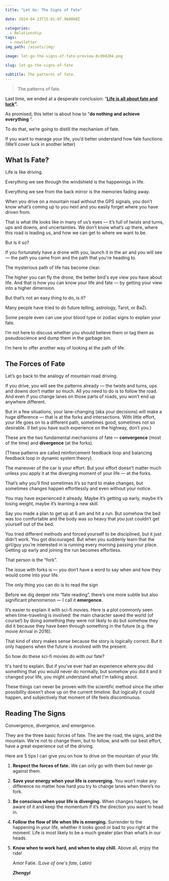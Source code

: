 ```yaml
---
title: "Let Go: The Signs of Fate"

date: 2024-04-23T15:01:07.968000Z

categories:
  - Relationship
tags:
  - newsletter
img_path: /assets/img/

image: let-go-the-signs-of-fate-preview-0cd9d284.png

slug: let-go-the-signs-of-fate

subtitle: The patterns of fate.
---
```


> The patterns of fate.

Last time, we ended at a desperate conclusion: “**[Life is all about fate and luck](https://zhengyishen.substack.com/p/driving-full-speed-life)”.**

As promised, this letter is about how to “**do nothing and achieve everything** ”.

To do that, we’re going to distill the mechanism of fate.

If you want to manage your life, you’d better understand how fate functions. (We’ll cover luck in another letter)

## What Is Fate?

Life is like driving.

Everything we see through the windshield is the happenings in life.

Everything we see from the back mirror is the memories fading away.

When you drive on a mountain road without the GPS signals, you don’t know what’s coming up to you next and you easily forget where you have driven from.

That is what life looks like in many of us’s eyes — it’s full of twists and turns, ups and downs, and uncertainties. We don’t know what’s up there, where this road is leading us, and how we can get to where we want to be.

But is it so?

If you fortunately have a drone with you, launch it in the air and you will see — the path you came from and the path that you're heading to.

The mysterious path of life has become clear.

The higher you can fly the drone, the better bird's eye view you have about life. And that is how you can know your life and fate — by getting your view into a higher dimension.

But that’s not an easy thing to do, is it?

Many people have tried to do future telling, astrology, Tarot, or BaZi.

Some people even can use your blood type or zodiac signs to explain your fate.

I’m not here to discuss whether you should believe them or tag them as pseudoscience and dump them in the garbage bin.

I’m here to offer another way of looking at the path of life.

## **The Forces of Fate**

Let’s go back to the analogy of mountain road driving.

If you drive, you will see the patterns already — the twists and turns, ups and downs don’t matter so much. All you need to do is to follow the road. And even if you change lanes on those parts of roads, you won’t end up anywhere different.

But in a few situations, your lane-changing (aka your decisions) will make a huge difference — that is at the forks and intersections. With little effort, your life goes on to a different path, sometimes good, sometimes not so desirable. (I bet you have such experience on the highway, don’t you.)

These are the two fundamental mechanisms of fate — **convergence** (most of the time) and **divergence** (at the forks).

(These patterns are called reinforcement feedback loop and balancing feedback loop in dynamic system theory).

The maneuver of the car is your effort. But your effort doesn’t matter much unless you apply it at the diverging moment of your life — at the forks.

That’s why you’ll find sometimes it’s so hard to make changes, but sometimes changes happen effortlessly and even without your notice.

You may have experienced it already. Maybe it’s getting up early, maybe it’s losing weight, maybe it’s learning a new skill.

Say you made a plan to get up at 6 am and hit a run. But somehow the bed was too comfortable and the body was so heavy that you just couldn’t get yourself out of the bed.

You tried different methods and forced yourself to be disciplined, but it just didn’t work. You got discouraged. But when you suddenly learn that the girl/guy you’re interested in is running every morning passing your place. Getting up early and joining the run becomes effortless.

That person is the “fork”.

The issue with forks is — you don’t have a word to say when and how they would come into your life.

The only thing you can do is to read the sign

Before we dig deeper into “fate reading”, there’s one more subtle but also significant phenomenon — I call it **emergence**.

It’s easier to explain it with sci-fi movies. Here is a plot commonly seen when time-traveling is involved: the main character saved the world (of course!) by doing something they were not likely to do but somehow they did it because they have been through something in the future (e.g. the movie Arrival in 2016).

That kind of story makes sense because the story is logically correct. But it only happens when the future is involved with the present.

So how do these sci-fi movies do with our fate?

It's hard to explain. But if you've ever had an experience where you did something that you would never do normally, but somehow you did it and it changed your life, you might understand what I'm talking about.

These things can never be proven with the scientific method since the other possibility doesn’t show up on the current timeline. But logically it could happen, and subjectively that moment of life feels discontinuous.

## **Reading The Signs**

Convergence, divergence, and emergence.

They are the three basic forces of fate. The are the road, the signs, and the mountain. We're not to change them, but to follow, and with our best effort, have a great experience out of the driving.

Here are 5 tips I can give you on how to drive on the mountain of your life.

1. **Respect the forces of fate.** We can only go with them but never go against them.
2. **Save your energy when your life is converging.** You won’t make any difference no matter how hard you try to change lanes when there’s no fork.
3. **Be conscious when your life is diverging.** When changes happen, be aware of it and keep the momentum if it’s the direction you want to head in.
4. **Follow the flow of life when life is emerging.** Surrender to the happening in your life, whether it looks good or bad to you right at the moment. Life is most likely to be a much greater plan than what’s in our heads.
5. **Know when to work hard, and when to stay chill.** Above all, enjoy the ride!

   Amor Fatie. _(Love of one's fate, Latin)_

   _**Zhengyi**_
